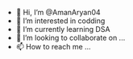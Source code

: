 - 👋 Hi, I’m @AmanAryan04
- 👀 I’m interested in codding 
- 🌱 I’m currently learning DSA
- 💞️ I’m looking to collaborate on ...
- 📫 How to reach me ...

<!---
AmanAryan04/AmanAryan04 is a ✨ special ✨ repository because its `README.md` (this file) appears on your GitHub profile.
You can click the Preview link to take a look at your changes.
--->
